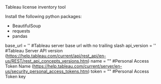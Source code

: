 Tableau license inventory tool

Install the following python packages:
- BeautifulSoup
- requests
- pandas

base_url = '' #Tableau server base url with no trailing slash
api_version = '' #Tableau Server API version (https://help.tableau.com/current/api/rest_api/en-us/REST/rest_api_concepts_versions.htm)
name = "" #Personal Access Token Name (https://help.tableau.com/current/server/en-us/security_personal_access_tokens.htm)
token = "" #Personal Access Token key
